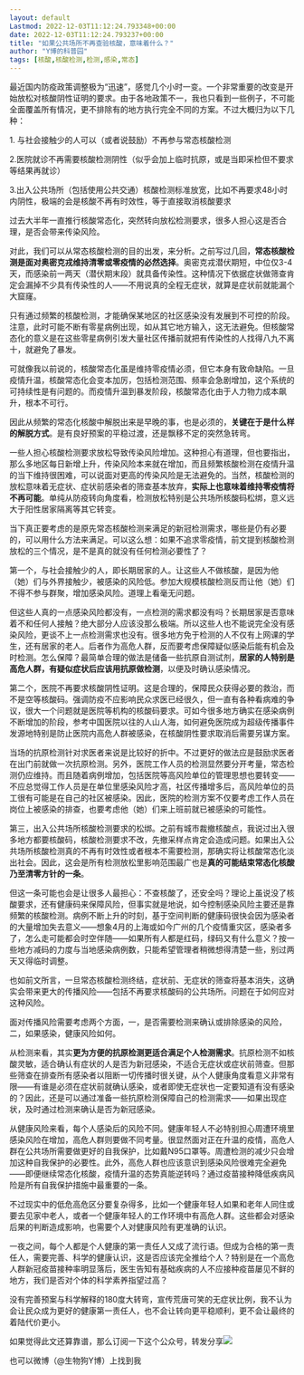 ```yaml
---
layout: default
Lastmod: 2022-12-03T11:12:24.793348+00:00
date: 2022-12-03T11:12:24.793237+00:00
title: "如果公共场所不再查验核酸，意味着什么？"
author: "Y博的科普园"
tags: [核酸,核酸检测,检测,感染,常态]
---
```


  

最近国内防疫政策调整极为“迅速”，感觉几个小时一变。一个非常重要的改变是开始放松对核酸阴性证明的要求。由于各地政策不一，我也只看到一些例子，不可能全面覆盖所有情况，更不排除有的地方执行完全不同的方案。不过大概归为以下几种：

1. 与社会接触少的人可以（或者说鼓励）不再参与常态核酸检测  

2.医院就诊不再需要核酸检测阴性（似乎会加上临时抗原，或是当即采检但不要求等结果再就诊）  

3.出入公共场所（包括使用公共交通）核酸检测标准放宽，比如不再要求48小时内阴性，极端的会是核酸不再有时效性，等于直接取消核酸要求

过去大半年一直推行核酸常态化，突然转向放松检测要求，很多人担心这是否合理，是否会带来传染风险。  

对此，我们可以从常态核酸检测的目的出发，来分析。之前写过几回，**常态核酸检测是面对奥密克戎维持清零或零疫情的必然选择**。奥密克戎潜伏期短，中位仅3-4天，而感染前一两天（潜伏期末段）就具备传染性。这种情况下依据症状做筛查肯定会漏掉不少具有传染性的人——不用说真的全程无症状，就算是症状前就能漏个大窟窿。  

只有通过频繁的核酸检测，才能确保某地区的社区感染没有发展到不可控的阶段。注意，此时可能不断有零星病例出现，如从其它地方输入，这无法避免。但核酸常态化的意义是在这些零星病例引发大量社区传播前就把有传染性的人找得八九不离十，就避免了暴发。

可就像我以前说的，核酸常态化虽是维持零疫情必须，但它本身有致命缺陷。一旦疫情升温，核酸常态化会变本加厉，包括检测范围、频率会急剧增加，这个系统的可持续性是有问题的。而疫情升温到暴发阶段，核酸常态化由于人力物力成本飙升，根本不可行。  

因此从频繁的常态化核酸中解脱出来是早晚的事，也是必须的，**关键在于是什么样的解脱方式**。是有良好预案的平稳过渡，还是飘移不定的突然急转弯。

一些人担心核酸检测要求放松导致传染风险增加。这种担心有道理，但也要指出，那么多地区每日新增上升，传染风险本来就在增加，而且频繁核酸检测在疫情升温的当下维持很困难，可以说面对更高的传染风险是无法避免的。当然，核酸检测的放松意味着无症状、症状前感染者的筛查基本放弃，**实际上也意味着维持零疫情将不再可能**。单纯从防疫转向角度看，检测放松特别是公共场所核酸码松绑，意义远大于阳性居家隔离等其它转变。

当下真正要考虑的是原先常态核酸检测来满足的新冠检测需求，哪些是仍有必要的，可以用什么方法来满足。可以这么想：如果不追求零疫情，前文提到核酸检测放松的三个情况，是不是真的就没有任何检测必要性了？

第一个，与社会接触少的人，即长期居家的人。让这些人不做核酸，是因为他（她）们与外界接触少，被感染的风险低。参加大规模核酸检测反而让他（她）们不得不参与群聚，增加感染风险。道理上看毫无问题。

  
但这些人真的一点感染风险都没有，一点检测的需求都没有吗？长期居家是否意味着不和任何人接触？绝大部分人应该没那么极端。所以这些人也不能说完全没有感染风险，更谈不上一点检测需求也没有。很多地方免于检测的人不仅有上网课的学生，还有居家的老人。后者作为高危人群，反而要考虑保障疑似感染后能有机会及时检测。怎么保障？最简单合理的做法是储备一些抗原自测试剂，**居家的人特别是高危人群，有疑似症状后应该用抗原做检测**，以便及时确认感染情况。

第二个，医院不再要求核酸阴性证明。这是合理的，保障民众获得必要的救治，而不是空等核酸码。强调防疫不应影响民众求医已经很久，但一直有各种看病难的争议，很大一个问题就是医院等机构的核酸码要求。可如今很多地方确实在感染病例不断增加的阶段，参考中国医院以往的人山人海，如何避免医院成为超级传播事件发源地特别是防止医院内高危人群被感染，在核酸阴性要求取消后需要另谋方案。

当场的抗原检测针对求医者来说是比较好的折中。不过更好的做法应是鼓励求医者在出门前就做一次抗原检测。另外，医院工作人员的检测显然要分开考量，常态检测仍应维持。而且随着病例增加，包括医院等高风险单位的管理思想也要转变——不应总觉得工作人员是在单位里感染风险才高，社区传播增多后，高风险单位的员工很有可能是在自己的社区被感染。因此，医院的检测方案不仅要考虑工作人员在岗位上被感染的排查，也要考虑他（她）们来上班前就已被感染的可能性。

第三，出入公共场所核酸检测要求的松绑。之前有城市裁撤核酸点，我说过出入很多地方都要核酸码，核酸检测要求不改，先撤采样点肯定会造成问题。如果出入公共场所核酸检测真的不再有时效性或者根本不需要检测，那确实将让核酸常态化淡出社会。因此，这会是所有检测放松里影响范围最广也是**真的可能结束常态化核酸乃至清零方针的一条**。  

但这一条可能也会是让很多人最担心：不查核酸了，还安全吗？理论上虽说没了核酸要求，还有健康码来保障风险，但事实就是地说，如今控制感染风险主要还是靠频繁的核酸检测。病例不断上升的时刻，基于空间判断的健康码很快会因为感染者的大量增加失去意义——想象4月的上海或如今广州的几个疫情重灾区，感染者多了，怎么走可能都会时空伴随——如果所有人都是红码，绿码又有什么意义？按一些地方减码的力度与当地感染病例数，只能希望管理者稍微想得清楚一些，别过两天又得临时调整。  

也如前文所言，一旦常态核酸检测终结，症状前、无症状的筛查将基本消失，这确实会带来更大的传播风险——包括不再要求核酸码的公共场所。问题在于如何应对这种风险。  

面对传播风险需要考虑两个方面，一，是否需要检测来确认或排除感染的风险，二，如果感染，健康风险如何。

从检测来看，其实**更为方便的抗原检测更适合满足个人检测需求**。抗原检测不如核酸灵敏，适合确认有症状的人是否为新冠感染，不适合无症状或症状前筛查。但那些筛查在排查所有感染者以阻断一切传播时很关键，从个人健康角度看意义非常有限——有谁是必须在症状前就确认感染，或者即使无症状也一定要知道有没有感染的？因此，还是可以通过准备一些抗原检测保障自己的检测需求——如果出现症状，及时通过检测来确认是否为新冠感染。

从健康风险来看，每个人感染后的风险不同。健康年轻人不必特别担心周遭环境里感染风险在增加，高危人群则要做不同考量。很显然面对正在升温的疫情，高危人群在公共场所需要做更好的自我保护，比如戴N95口罩等。周遭检测的减少只会增加这种自我保护的必要性。此外，高危人群也应该意识到感染风险很难完全避免——即便继续常态化核酸，疫情升温的态势真能逆转吗？通过疫苗接种降低疾病风险是所有自我保护措施中最重要的一条。  

不过现实中的低危高危区分要复杂得多，比如一个健康年轻人如果和老年人同住或要去见家中老人，或者一个健康年轻人的工作环境中有高危人群。这些都会对感染后果的判断造成影响，也需要个人对健康风险有更准确的认识。  

一夜之间，每个人都是个人健康的第一责任人又成了流行语。但成为合格的第一责任人，需要完善、科学的健康认识，这是否应该完全推给个人？特别是在一个高危人群新冠疫苗接种率明显落后，医生告知有基础疾病的人不应接种疫苗屡见不鲜的地方，我们是否对个体的科学素养指望过高？  

没有完善预案与科学解释的180度大转弯，宣传荒唐可笑的无症状比例，我不认为会让民众成为更好的健康第一责任人，也不会让转向更平稳顺利，更不会让最终的着陆代价更小。  

如果觉得此文还算靠谱，那么订阅一下这个公众号，转发分享![](https://images.weserv.nl/?url=https%3A//mmbiz.qpic.cn/mmbiz_png/N3e0xVgfmrM9ibaeFfA3VJmbUtmVtuoIL1icEPAnNSlX9vM6Sya7jdjphgppDeKgcibh1ia5B0P4gPMSwMibyEWfl8g/640%3Fwx_fmt%3Dpng%26wxfrom%3D5%26wx_lazy%3D1%26wx_co%3D1)

也可以微博（@生物狗Y博）上找到我

